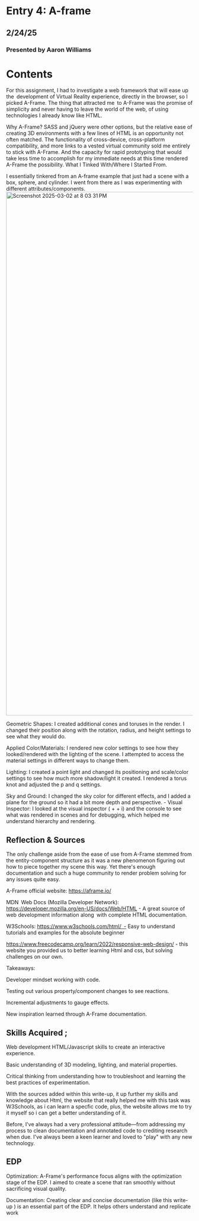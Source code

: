 # Entry 4: A-frame
## 2/24/25
### Presented by Aaron Williams

# Contents 
For this assignment, I had to investigate a web framework that will ease up the development of Virtual Reality experience, directly in the browser, so I picked A-Frame. The thing that attracted me to A-Frame was the promise of simplicity and never having to leave the world of the web, of using technologies I already know like HTML.

Why A-Frame? SASS and jQuery were other options, but the relative ease of creating 3D environments with a few lines of HTML is an opportunity not often matched. The functionality of cross-device, cross-platform compatibility, and more links to a vested virtual community sold me entirely to stick with A-Frame. And the capacity for rapid prototyping that would take less time to accomplish for my immediate needs at this time rendered A-Frame the possibility.
What I Tinked With/Where I Started From.

I essentially tinkered from an A-frame example that just had a scene with a box, sphere, and cylinder. I went from there as I was experimenting with different attributes/components.<img width="1415" alt="Screenshot 2025-03-02 at 8 03 31 PM" src="https://github.com/user-attachments/assets/887d3624-68f1-482d-9cf1-d34586487969" />


Geometric Shapes: I created additional cones and toruses in the render. I changed their position along with the rotation, radius, and height settings to see what they would do.

Applied Color/Materials: I rendered new color settings to see how they looked/rendered with the lighting of the scene. I attempted to access the material settings in different ways to change them.

Lighting: I created a point light and changed its positioning and scale/color settings to see how much more shadow/light it created. I rendered a torus knot and adjusted the p and q settings.

Sky and Ground: I changed the sky color for different effects, and I added a plane for the ground so it had a bit more depth and perspective. - Visual Inspector: I looked at the visual inspector (<ctrl> + <alt> + i) and the console to see what was rendered in scenes and for debugging, which helped me understand hierarchy and rendering.


## Reflection & Sources
The only challenge aside from the ease of use from A-Frame stemmed from the entity-component structure as it was a new phenomenon figuring out how to piece together my scene this way. Yet there's enough documentation and such a huge community to render problem solving for any issues quite easy.

A-Frame official website: https://aframe.io/

MDN Web Docs (Mozilla Developer Network):
https://developer.mozilla.org/en-US/docs/Web/HTML - A great source of web development information along with complete HTML documentation.

W3Schools: https://www.w3schools.com/html/ - Easy to understand tutorials and examples for the absolute beginner

https://www.freecodecamp.org/learn/2022/responsive-web-design/ - this website you provided us to better learning Html and css, but solving challenges on our own.


Takeaways:

Developer mindset working with code.

Testing out various property/component changes to see reactions.

Incremental adjustments to gauge effects.

New inspiration learned through A-Frame documentation.


## Skills Acquired ;
Web development HTML/Javascript skills to create an interactive experience.

Basic understanding of 3D modeling, lighting, and material properties.

Critical thinking from understanding how to troubleshoot and learning the best practices of experimentation.

With the sources added within this write-up, it up further my skills and knowledge about Html, the website that really helped me with this task was W3Schools, as i can learn a specfic code, plus,  the website allows me to try it myself so i can get a better understanding of it.

Before, I've always had a very professional attitude—from addressing my process to clean documentation and annotated code to crediting research when due. I've always been a keen learner and loved to "play" with any new technology.


## EDP

Optimization: A-Frame's performance focus aligns with the optimization stage of the EDP. I aimed to create a scene that ran smoothly without sacrificing visual quality.

Documentation: Creating clear and concise documentation (like this write-up ) is an essential part of the EDP. It helps others understand and replicate work

